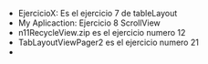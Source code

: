 - EjercicioX: Es el ejercicio 7 de tableLayout
- My Aplicaction: Ejercicio 8 ScrollView
- n11RecycleView.zip es el ejercicio numero 12
- TabLayoutViewPager2 es el ejercicio numero 21
- 
